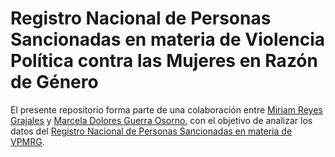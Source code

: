 # Registro Nacional de Personas Sancionadas en materia de Violencia Política contra las Mujeres en Razón de Género

El presente repositorio forma parte de una colaboración entre [Miriam Reyes Grajales](https://mobile.twitter.com/miriaamrs_) y [Marcela Dolores Guerra Osorno](https://twitter.com/osornomarcela), con el objetivo de analizar los datos del [Registro Nacional de Personas Sancionadas en materia de VPMRG](https://www.ine.mx/actores-politicos/registro-nacional-de-personas-sancionadas/).

